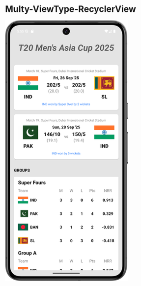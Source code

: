 # Multy-ViewType-RecyclerView

<img src="https://raw.githubusercontent.com/riontech-xten/multy-viewtype-recyclerview/master/Screenshot_20251029_175643.png" alt="Demo Screenshot" width="400"/>
